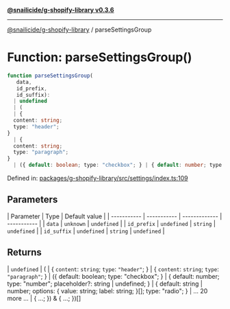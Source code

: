 [**@snailicide/g-shopify-library v0.3.6**](../README.md)

---

[@snailicide/g-shopify-library](../README.md) / parseSettingsGroup

# Function: parseSettingsGroup()

```ts
function parseSettingsGroup(
   data,
   id_prefix,
   id_suffix):
  | undefined
  | (
  | {
  content: string;
  type: "header";
}
  | {
  content: string;
  type: "paragraph";
}
  | ({ default: boolean; type: "checkbox"; } | { default: number; type: "number"; placeholder?: string | undefined; } | { default: string | number; options: { value: string; label: string; }[]; type: "radio"; } | ... 20 more ... | { ...; }) & { ...; })[];
```

Defined in:
[packages/g-shopify-library/src/settings/index.ts:109](https://github.com/gbtunney/snailicide-monorepo/blob/master/packages/g-shopify-library/src/settings/index.ts#L109)

## Parameters

| Parameter   | Type        | Default value |
| ----------- | ----------- | ------------- | ----------- |
| `data`      | `unknown`   | `undefined`   |
| `id_prefix` | `undefined` | `string`      | `undefined` |
| `id_suffix` | `undefined` | `string`      | `undefined` |

## Returns

| `undefined` | ( | { `content`: `string`; `type`: `"header"`; } | { `content`:
`string`; `type`: `"paragraph"`; } | ({ default: boolean; type: "checkbox"; } |
{ default: number; type: "number"; placeholder?: string | undefined; } | {
default: string | number; options: { value: string; label: string; }\[]; type:
"radio"; } | ... 20 more ... | { ...; }) & { ...; })\[]
